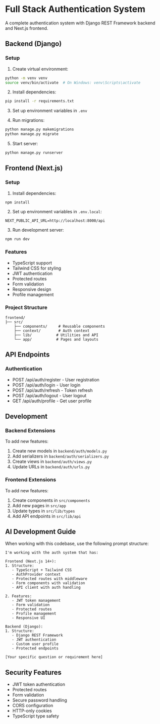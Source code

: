 # Full Stack Authentication System

A complete authentication system with Django REST Framework backend and Next.js frontend.

## Backend (Django)

### Setup
1. Create virtual environment:
```bash
python -m venv venv
source venv/bin/activate  # On Windows: venv\Scripts\activate
```

2. Install dependencies:
```bash
pip install -r requirements.txt
```

3. Set up environment variables in `.env`

4. Run migrations:
```bash
python manage.py makemigrations
python manage.py migrate
```

5. Start server:
```bash
python manage.py runserver
```

## Frontend (Next.js)

### Setup
1. Install dependencies:
```bash
npm install
```

2. Set up environment variables in `.env.local`:
```
NEXT_PUBLIC_API_URL=http://localhost:8000/api
```

3. Run development server:
```bash
npm run dev
```

### Features
- TypeScript support
- Tailwind CSS for styling
- JWT authentication
- Protected routes
- Form validation
- Responsive design
- Profile management

### Project Structure
```
frontend/
├── src/
    ├── components/     # Reusable components
    ├── context/        # Auth context
    ├── lib/           # Utilities and API
    └── app/           # Pages and layouts
```

## API Endpoints

### Authentication
- POST /api/auth/register - User registration
- POST /api/auth/login - User login
- POST /api/auth/refresh - Token refresh
- POST /api/auth/logout - User logout
- GET /api/auth/profile - Get user profile

## Development

### Backend Extensions
To add new features:
1. Create new models in `backend/auth/models.py`
2. Add serializers in `backend/auth/serializers.py`
3. Create views in `backend/auth/views.py`
4. Update URLs in `backend/auth/urls.py`

### Frontend Extensions
To add new features:
1. Create components in `src/components`
2. Add new pages in `src/app`
3. Update types in `src/lib/types`
4. Add API endpoints in `src/lib/api`

## AI Development Guide

When working with this codebase, use the following prompt structure:

```
I'm working with the auth system that has:

Frontend (Next.js 14+):
1. Structure:
   - TypeScript + Tailwind CSS
   - AuthProvider context
   - Protected routes with middleware
   - Form components with validation
   - API client with auth handling

2. Features:
   - JWT token management
   - Form validation
   - Protected routes
   - Profile management
   - Responsive UI

Backend (Django):
1. Structure:
   - Django REST Framework
   - JWT authentication
   - Custom user profile
   - Protected endpoints

[Your specific question or requirement here]
```

## Security Features
- JWT token authentication
- Protected routes
- Form validation
- Secure password handling
- CORS configuration
- HTTP-only cookies
- TypeScript type safety